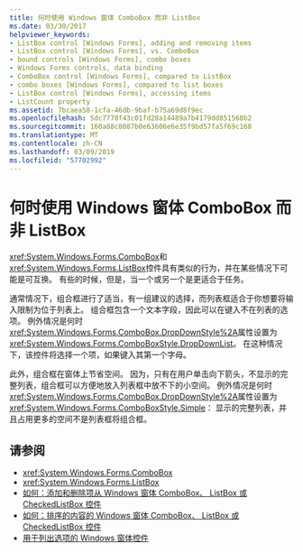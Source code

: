 ```yaml
---
title: 何时使用 Windows 窗体 ComboBox 而非 ListBox
ms.date: 03/30/2017
helpviewer_keywords:
- ListBox control [Windows Forms], adding and removing items
- ListBox control [Windows Forms], vs. ComboBox
- bound controls [Windows Forms], combo boxes
- Windows Forms controls, data binding
- ComboBox control [Windows Forms], compared to ListBox
- combo boxes [Windows Forms], compared to list boxes
- ListBox control [Windows Forms], accessing items
- ListCount property
ms.assetid: 7bcaea58-1cfa-46db-9baf-b75a69d8f9ec
ms.openlocfilehash: 5dc7778f43c01fd28a14489a7b4179dd851568b2
ms.sourcegitcommit: 160a88c8087b0e63606e6e35f9bd57fa5f69c168
ms.translationtype: MT
ms.contentlocale: zh-CN
ms.lasthandoff: 03/09/2019
ms.locfileid: "57702992"
---
```

# <a name="when-to-use-a-windows-forms-combobox-instead-of-a-listbox"></a>何时使用 Windows 窗体 ComboBox 而非 ListBox
<xref:System.Windows.Forms.ComboBox>和<xref:System.Windows.Forms.ListBox>控件具有类似的行为，并在某些情况下可能是可互换。 有些的时候，但是，当一个或另一个是更适合于任务。  
  
 通常情况下，组合框进行了适当，有一组建议的选择，而列表框适合于你想要将输入限制为位于列表上。 组合框包含一个文本字段，因此可以在键入不在列表的选项。 例外情况是何时<xref:System.Windows.Forms.ComboBox.DropDownStyle%2A>属性设置为<xref:System.Windows.Forms.ComboBoxStyle.DropDownList>。 在这种情况下，该控件将选择一个项，如果键入其第一个字母。  
  
 此外，组合框在窗体上节省空间。 因为，只有在用户单击向下箭头，不显示的完整列表，组合框可以方便地放入列表框中放不下的小空间。 例外情况是何时<xref:System.Windows.Forms.ComboBox.DropDownStyle%2A>属性设置为<xref:System.Windows.Forms.ComboBoxStyle.Simple>： 显示的完整列表，并且占用更多的空间不是列表框将组合框。  
  
## <a name="see-also"></a>请参阅
- <xref:System.Windows.Forms.ComboBox>
- <xref:System.Windows.Forms.ListBox>
- [如何：添加和删除项从 Windows 窗体 ComboBox、 ListBox 或 CheckedListBox 控件](add-and-remove-items-from-a-wf-combobox.md)
- [如何：排序的内容的 Windows 窗体 ComboBox、 ListBox 或 CheckedListBox 控件](sort-the-contents-of-a-wf-combobox-listbox-or-checkedlistbox-control.md)
- [用于列出选项的 Windows 窗体控件](windows-forms-controls-used-to-list-options.md)
